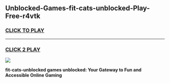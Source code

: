 
## Unblocked-Games-fit-cats-unblocked-Play-Free-r4vtk
<h3>
<a href="https://premium76.site?title=fit-cats-unblocked&ref=10A">CLICK TO PLAY</a></h3>
<hr>

<h3>
<a href="https://premium76.site?title=fit-cats-unblocked&ref=10A">CLICK 2 PLAY</a>
  
</h3>

<a href="https://premium76.site?title=fit-cats-unblocked&ref=10A"><img src="https://clearcache.store/games.png"></a>


**fit-cats-unblocked games unblocked: Your Gateway to Fun and Accessible Online Gaming**

